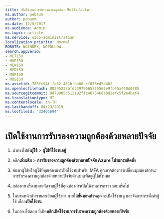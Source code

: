 ```yaml
---
title: เปิดใช้งานการรับรองความถูกต้อง Multifactor
ms.author: pebaum
author: pebaum
ms.date: 12/5/2017
ms.audience: Admin
ms.topic: article
ms.service: o365-administration
localization_priority: Normal
ROBOTS: NOINDEX, NOFOLLOW
search.appverid:
- MET150
- MOE150
- MEW150
- MED150
- MOP150
- MBS150
ms.assetid: 785fc94f-fa62-461b-ba00-cf875e45d48f
ms.openlocfilehash: 80295232bfd23979665755566e9fb45a440d0f85
ms.sourcegitcommit: 9d78905c512192ffc4675468abd2efc5f2e4baf4
ms.translationtype: MT
ms.contentlocale: th-TH
ms.lasthandoff: 04/23/2019
ms.locfileid: "32403694"
---
```

# <a name="enable-multi-factor-authentication"></a>เปิดใช้งานการรับรองความถูกต้องด้วยหลายปัจจัย

1. นำทางไปยัง**ผู้ใช้** \> **ผู้ใช้ที่ใช้งานอยู่**
    
2. คลิก**เพิ่มเติม** \> **การรับรองความถูกต้องด้วยหลายปัจจัย Azure โปรแกรมติดตั้ง** 
    
3. ค้นหาผู้ใช้หรือผู้ใช้ที่คุณต้องการเปิดใช้งานสำหรับ MFA คุณอาจต้องการเปลี่ยนมุมมองสถานะการรับรองความถูกต้องด้วยหลายปัจจัยด้านบนเพื่อดูผู้ใช้ทั้งหมด
    
4. กล่องกาเครื่องหมายถัดจากผู้ใช้ที่คุณต้องการเปิดใช้งานการตรวจสอบหรือไม่
    
5.  ในบานหน้าต่างรายละเอียดผู้ใช้ขวา ภายใต้**ขั้นตอนด่วน**คุณจะเปิดใช้งานดู และจัดการการตั้งค่าผู้ใช้ เลือก**เปิดใช้งาน** 
    
6. ในกล่องโต้ตอบ ที่เปิด**คลิกเปิดใช้งานการรับรองความถูกต้องด้วยหลายปัจจัย** 
    

